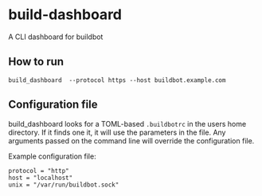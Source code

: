 # build-dashboard

A CLI dashboard for buildbot

## How to run

```
build_dashboard  --protocol https --host buildbot.example.com
```

## Configuration file

build_dashboard looks for a TOML-based `.buildbotrc` in the users home directory. If it finds one it, it will use the parameters in the file. Any arguments passed on the command line will override the configuration file.

Example configuration file:
```
protocol = "http"
host = "localhost"
unix = "/var/run/buildbot.sock"
```
